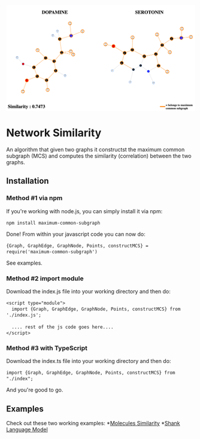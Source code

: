 ![Alt text](imgs/dopamine_serotonin_similarity.png?raw=true "Dopamine Serotonin Similarity")
# Network Similarity
An algorithm that given two graphs it constructst the maximum common subgraph (MCS) and computes the similarity (correlation) between the two graphs.

## Installation
### Method #1 via npm
If you're working with node.js, you can simply install it via npm:
```
npm install maximum-common-subgraph
```
Done! From within your javascript code you can now do:
```
{Graph, GraphEdge, GraphNode, Points, constructMCS} = require('maximum-common-subgraph')
```
See examples. 

### Method #2 import module 
Download the index.js file into your working directory and then do:
```
<script type="module">
  import {Graph, GraphEdge, GraphNode, Points, constructMCS} from './index.js';
  
  .... rest of the js code goes here....
</script>
```

### Method #3 with TypeScript
Download the index.ts file into your working directory and then do:
```
import {Graph, GraphEdge, GraphNode, Points, constructMCS} from "./index";
```
And you're good to go. 

## Examples
Check out these two working examples:
*[Molecules Similarity](https://codepen.io/giuliozani/full/zYYoYLo)
*[Shank Language Model](https://codepen.io/giuliozani/full/ZEEpdxQ)
